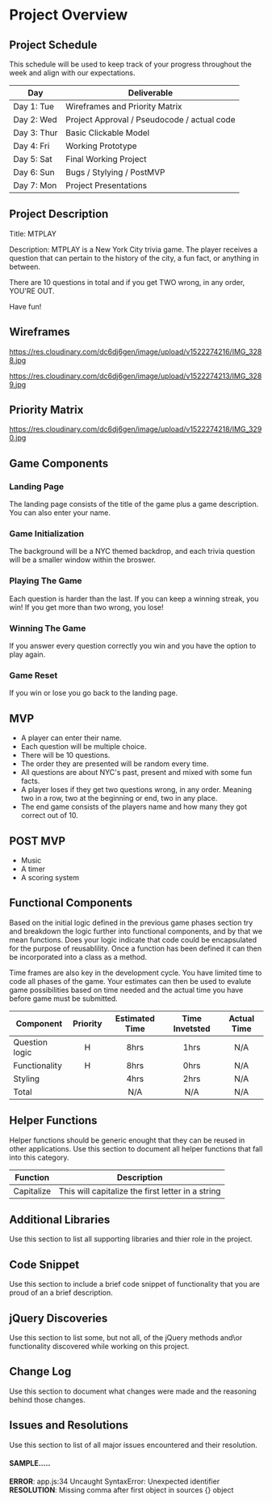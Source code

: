 # Project Overview

## Project Schedule

This schedule will be used to keep track of your progress throughout the week and align with our expectations.  

|  Day | Deliverable | 
|---|---| 
|Day 1: Tue| Wireframes and Priority Matrix|
|Day 2: Wed| Project Approval /  Pseudocode / actual code|
|Day 3: Thur| Basic Clickable Model |
|Day 4: Fri| Working Prototype |
|Day 5: Sat| Final Working Project |
|Day 6: Sun| Bugs / Stylying / PostMVP |
|Day 7: Mon| Project Presentations |


## Project Description

Title: MTPLAY

Description: MTPLAY is a New York City trivia game. The player receives a question 
that can pertain to the history of the city, a fun fact, or anything
in between. 

There are 10 questions in total and if you get TWO wrong, in any order, YOU'RE OUT. 

Have fun! 


## Wireframes

https://res.cloudinary.com/dc6dj6gen/image/upload/v1522274216/IMG_3288.jpg
                      
https://res.cloudinary.com/dc6dj6gen/image/upload/v1522274213/IMG_3289.jpg
                      

## Priority Matrix

https://res.cloudinary.com/dc6dj6gen/image/upload/v1522274218/IMG_3290.jpg

## Game Components

### Landing Page
The landing page consists of the title of the game plus a game description. You can also enter your name. 


### Game Initialization
The background will be a NYC themed backdrop, and each trivia question will be a smaller window within the broswer.

### Playing The Game
Each question is harder than the last. If you can keep a winning streak, you win! If you get more than two wrong, you lose!

### Winning The Game
If you answer every question correctly you win and you have the option to play again.

### Game Reset
If you win or lose you go back to the landing page.

## MVP 
- A player can enter their name.
- Each question will be multiple choice.
- There will be 10 questions.
- The order they are presented will be random every time.
- All questions are about NYC's past, present and mixed with some fun facts.
- A player loses if they get two questions wrong, in any order. Meaning two in a row, two at the beginning or end, two in any place.
- The end game consists of the players name and how many they got correct out of 10.

## POST MVP

- Music
- A timer 
- A scoring system 
## Functional Components

Based on the initial logic defined in the previous game phases section try and breakdown the logic further into functional components, and by that we mean functions.  Does your logic indicate that code could be encapsulated for the purpose of reusablility.  Once a function has been defined it can then be incorporated into a class as a method. 

Time frames are also key in the development cycle.  You have limited time to code all phases of the game.  Your estimates can then be used to evalute game possibilities based on time needed and the actual time you have before game must be submitted. 

| Component | Priority | Estimated Time | Time Invetsted | Actual Time |
| --- | :---: |  :---: | :---: | :---: |
| Question logic | H | 8hrs| 1hrs | N/A |
| Functionality | H | 8hrs | 0hrs | N/A | 
| Styling | | 4hrs | 2hrs | N/A |
| Total |  | N/A| N/A | N/A |

## Helper Functions
Helper functions should be generic enought that they can be reused in other applications. Use this section to document all helper functions that fall into this category.

| Function | Description | 
| --- | :---: |  
| Capitalize | This will capitalize the first letter in a string | 

## Additional Libraries
 Use this section to list all supporting libraries and thier role in the project. 

## Code Snippet

Use this section to include a brief code snippet of functionality that you are proud of an a brief description.  

## jQuery Discoveries
 Use this section to list some, but not all, of the jQuery methods and\or functionality discovered while working on this project.

## Change Log
 Use this section to document what changes were made and the reasoning behind those changes.  

## Issues and Resolutions
 Use this section to list of all major issues encountered and their resolution.

#### SAMPLE.....
**ERROR**: app.js:34 Uncaught SyntaxError: Unexpected identifier                                
**RESOLUTION**: Missing comma after first object in sources {} object
